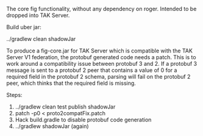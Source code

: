 The core fig functionality, without any dependency on roger. Intended to be dropped into TAK Server.

Build uber jar:

../gradlew clean shadowJar

To produce a fig-core.jar for TAK Server which is compatible with the TAK Server V1 federation, the protobuf generated code needs a patch. This is to work around a compatibility issue between protobuf 3 and 2. If a protobuf 3 message is sent to a protobuf 2 peer that contains a value of 0 for a required field in the protobuf 2 schema, parsing will fail on the protobuf 2 peer, which thinks that the required field is missing.

Steps:

1. ../gradlew clean test publish shadowJar
2. patch -p0 < proto2compatFix.patch
3. Hack build.gradle to disable protobuf code generation
4. ../gradlew shadowJar (again)
